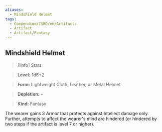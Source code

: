 ```yaml
---
aliases:
  - Mindshield Helmet
tags:
  - Compendium/CSRD/en/Artifacts
  - Artifact
  - Artifact/Fantasy
---
```

  
    
## Mindshield Helmet    
>[!info] Stats    
> **Level:** 1d6+2    
> **Form:** Lightweight Cloth, Leather, or Metal Helmet    
> **Depletion:** -    
> **Kind:** Fantasy  
    
The wearer gains 3 Armor that protects against Intellect damage only. Further, attempts to affect the wearer's mind are hindered (or hindered by two steps if the artifact is level 7 or higher).